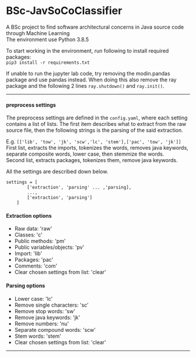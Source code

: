 # BSc-JavSoCoClassifier
A BSc project to find software architectural concerns in Java source code through Machine Learning  
The environment use Python 3.8.5  


To start working in the environment, run following to install required packages:   
`pip3 install -r requirements.txt`

If unable to run the jupyter lab code, try removing the modin.pandas package and 
use pandas instead.
When doing this also remove the ray package and the following 2 lines
`ray.shutdown()` and `ray.init()`.

---

#### preprocess settings
The preprocess settings are defined in the `config.yaml`, where each setting
contains a list of lists. 
The first item describes what to extract from the raw source 
file, then the following strings is the parsing of the said extraction.  

E.g. `[['lib', 'tow', 'jk', 'scw','lc', 'stem'],['pac', 'tow', 'jk']]`  
First list, extracts the imports, tokenizes the words, removes java keywords, 
separate composite words, lower case, then stemmize the words.  
Second list, extracts packages, tokenizes them, remove java keywords.  

All the settings are described down below.  

```
settings = [
        ['extraction', 'parsing' ... ,'parsing],
        ...,
        ['extraction', 'parsing']
    ]
```
#### Extraction options
* Raw data: 'raw'
* Classes: 'c'
* Public methods: 'pm'
* Public variables/objects: 'pv'
* Import: 'lib'
* Packages: 'pac'
* Comments: 'com'
* Clear chosen settings from list: 'clear'

#### Parsing options
* Lower case: 'lc'
* Remove single characters:  'sc'
* Remove stop words: 'sw'
* Remove java keywords: 'jk'
* Remove numbers: 'nu'
* Separate compound words: 'scw'
* Stem words: 'stem'
* Clear chosen settings from list: 'clear'

___
